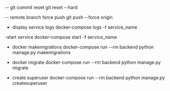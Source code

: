 

-- git commit reset
git reset --hard <hash-code>

-- remote branch force push
git push --force origin <branch-name>


- display service logs
docker-compose logs -f service_name

-start service
docker-compose start -f service_name

- docker makemigrations
docker-compose run --rm backend python manage.py makemigrations

- docker migrate
docker-compose run --rm backend python manage.py migrate

- create superuser
docker-compose run --rm backend python manage.py createsuperuser

